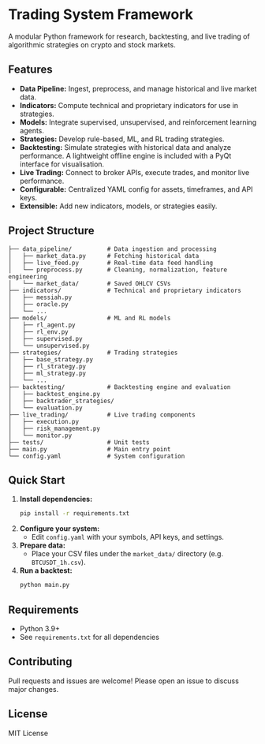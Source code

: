 # Trading System Framework

A modular Python framework for research, backtesting, and live trading of algorithmic strategies on crypto and stock markets.

## Features
- **Data Pipeline:** Ingest, preprocess, and manage historical and live market data.
- **Indicators:** Compute technical and proprietary indicators for use in strategies.
- **Models:** Integrate supervised, unsupervised, and reinforcement learning agents.
- **Strategies:** Develop rule-based, ML, and RL trading strategies.
- **Backtesting:** Simulate strategies with historical data and analyze performance. A lightweight offline engine is included with a PyQt interface for visualisation.
- **Live Trading:** Connect to broker APIs, execute trades, and monitor live performance.
- **Configurable:** Centralized YAML config for assets, timeframes, and API keys.
- **Extensible:** Add new indicators, models, or strategies easily.

## Project Structure
```
├── data_pipeline/          # Data ingestion and processing
│   ├── market_data.py      # Fetching historical data
│   ├── live_feed.py        # Real-time data feed handling
│   └── preprocess.py       # Cleaning, normalization, feature engineering
│   └── market_data/        # Saved OHLCV CSVs
├── indicators/             # Technical and proprietary indicators
│   ├── messiah.py
│   ├── oracle.py
│   └── ...
├── models/                 # ML and RL models
│   ├── rl_agent.py
│   ├── rl_env.py
│   ├── supervised.py
│   └── unsupervised.py
├── strategies/             # Trading strategies
│   ├── base_strategy.py
│   ├── rl_strategy.py
│   ├── ml_strategy.py
│   └── ...
├── backtesting/            # Backtesting engine and evaluation
│   ├── backtest_engine.py
│   ├── backtrader_strategies/
│   └── evaluation.py
├── live_trading/           # Live trading components
│   ├── execution.py
│   ├── risk_management.py
│   └── monitor.py
├── tests/                  # Unit tests
├── main.py                 # Main entry point
└── config.yaml             # System configuration
```

## Quick Start
1. **Install dependencies:**
   ```sh
   pip install -r requirements.txt
   ```
2. **Configure your system:**
   - Edit `config.yaml` with your symbols, API keys, and settings.
3. **Prepare data:**
   - Place your CSV files under the `market_data/` directory (e.g. `BTCUSDT_1h.csv`).
4. **Run a backtest:**
   ```sh
   python main.py
   ```

## Requirements
- Python 3.9+
- See `requirements.txt` for all dependencies

## Contributing
Pull requests and issues are welcome! Please open an issue to discuss major changes.

## License
MIT License
